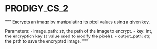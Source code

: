 # PRODIGY_CS_2

 """
    Encrypts an image by manipulating its pixel values using a given key.

   Parameters:
    - image_path: str, the path of the image to encrypt.
    - key: int, the encryption key (a value used to modify the pixels).
    - output_path: str, the path to save the encrypted image.
"""

